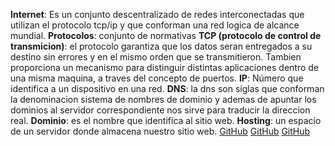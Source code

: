**Internet**: Es un conjunto descentralizado de redes interconectadas que utilizan el protocolo tcp/ip y que conforman una red logica de alcance mundial.
**Protocolos**: conjunto de normativas
**TCP (protocolo de control de transmicion)**: el protocolo garantiza que los datos seran entregados a su destino sin errores y en el mismo orden que se transmitieron. Tambien proporciona un mecanismo para distinguir distintas aplicaciones dentro de una misma maquina, a traves del concepto de puertos.
**IP**: Número que identifica a un dispositivo en una red.
**DNS**: la dns son siglas que conforman la denominacion sistema de nombres de dominio y ademas de apuntar los dominios al servidor correspondiente nos sirve para traducir la direccion real.
**Dominio**: es el nombre que identifica al sitio web.
**Hosting**: un espacio de un servidor donde almacena nuestro sitio web.
[GitHub](mon-ip.com/direccion-ip-sitio-php)
[GitHub](webusable.com/extensionstable.htm)
[GitHub](nuthost.com.ar)